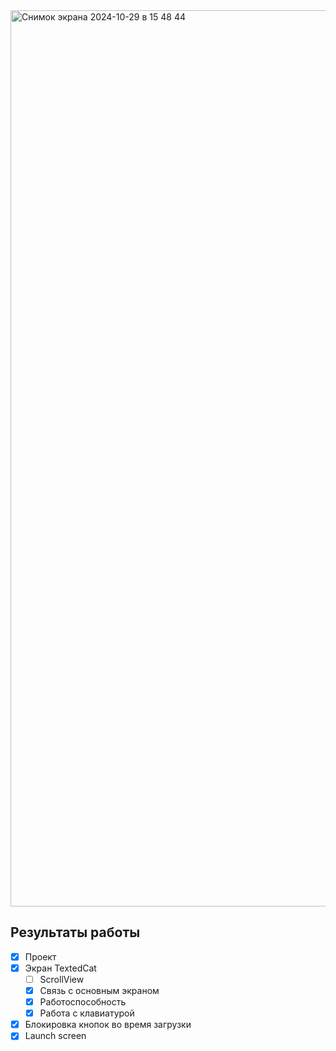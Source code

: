 <img width="1434" alt="Снимок экрана 2024-10-29 в 15 48 44" src="https://github.com/user-attachments/assets/43428d8d-3b04-43f3-b107-41eb58ba8ae1">

## Результаты работы

- [X] Проект
- [X] Экран TextedCat
  - [ ] ScrollView
  - [X] Связь с основным экраном
  - [X] Работоспособность
  - [X] Работа с клавиатурой
- [X] Блокировка кнопок во время загрузки
- [X] Launch screen
